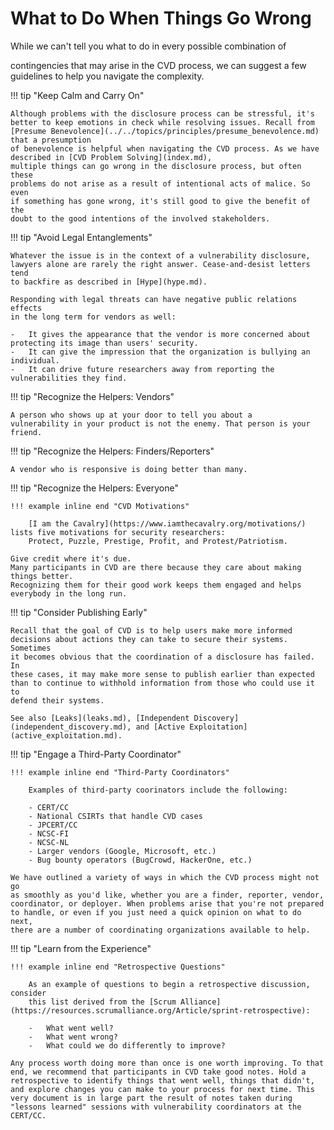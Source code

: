 # What to Do When Things Go Wrong

<!--start-->While we can't tell you what to do in every possible combination of
contingencies that may arise in the CVD process, we can suggest a few
guidelines to help you navigate the complexity.<!--end-->

!!! tip "Keep Calm and Carry On"

    Although problems with the disclosure process can be stressful, it's
    better to keep emotions in check while resolving issues. Recall from
    [Presume Benevolence](../../topics/principles/presume_benevolence.md) 
    that a presumption
    of benevolence is helpful when navigating the CVD process. As we have
    described in [CVD Problem Solving](index.md),
    multiple things can go wrong in the disclosure process, but often these
    problems do not arise as a result of intentional acts of malice. So even
    if something has gone wrong, it's still good to give the benefit of the
    doubt to the good intentions of the involved stakeholders.

!!! tip "Avoid Legal Entanglements"

    Whatever the issue is in the context of a vulnerability disclosure,
    lawyers alone are rarely the right answer. Cease-and-desist letters tend
    to backfire as described in [Hype](hype.md).
    
    Responding with legal threats can have negative public relations effects
    in the long term for vendors as well:

    -   It gives the appearance that the vendor is more concerned about protecting its image than users' security.
    -   It can give the impression that the organization is bullying an individual.
    -   It can drive future researchers away from reporting the vulnerabilities they find.


<div class="grid cards" markdown>

!!! tip "Recognize the Helpers: Vendors"

    A person who shows up at your door to tell you about a
    vulnerability in your product is not the enemy. That person is your
    friend.

!!! tip "Recognize the Helpers: Finders/Reporters"

    A vendor who is responsive is doing better than many.
    

</div>

!!! tip "Recognize the Helpers: Everyone"

    !!! example inline end "CVD Motivations"
    
        [I am the Cavalry](https://www.iamthecavalry.org/motivations/) lists five motivations for security researchers:
        Protect, Puzzle, Prestige, Profit, and Protest/Patriotism.

    Give credit where it's due. 
    Many participants in CVD are there because they care about making things better.
    Recognizing them for their good work keeps them engaged and helps everybody in the long run.


!!! tip "Consider Publishing Early"

    Recall that the goal of CVD is to help users make more informed
    decisions about actions they can take to secure their systems. Sometimes
    it becomes obvious that the coordination of a disclosure has failed. In
    these cases, it may make more sense to publish earlier than expected
    than to continue to withhold information from those who could use it to
    defend their systems.
    
    See also [Leaks](leaks.md), [Independent Discovery](independent_discovery.md), and [Active Exploitation](active_exploitation.md).

!!! tip "Engage a Third-Party Coordinator"

    !!! example inline end "Third-Party Coordinators"

        Examples of third-party coorinators include the following:
    
        - CERT/CC
        - National CSIRTs that handle CVD cases
        - JPCERT/CC
        - NCSC-FI
        - NCSC-NL
        - Larger vendors (Google, Microsoft, etc.)
        - Bug bounty operators (BugCrowd, HackerOne, etc.)

    We have outlined a variety of ways in which the CVD process might not go
    as smoothly as you'd like, whether you are a finder, reporter, vendor,
    coordinator, or deployer. When problems arise that you're not prepared
    to handle, or even if you just need a quick opinion on what to do next,
    there are a number of coordinating organizations available to help.


!!! tip "Learn from the Experience"

    !!! example inline end "Retrospective Questions"

        As an example of questions to begin a retrospective discussion, consider
        this list derived from the [Scrum Alliance](https://resources.scrumalliance.org/Article/sprint-retrospective):

        -   What went well?
        -   What went wrong?
        -   What could we do differently to improve?

    Any process worth doing more than once is one worth improving. To that
    end, we recommend that participants in CVD take good notes. Hold a
    retrospective to identify things that went well, things that didn't,
    and explore changes you can make to your process for next time. This
    very document is in large part the result of notes taken during
    "lessons learned" sessions with vulnerability coordinators at the
    CERT/CC.

